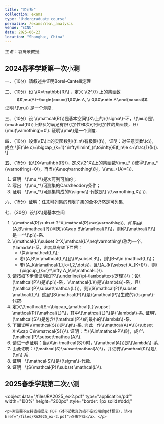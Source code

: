 ```yaml
---
title: "实分析"
collection: exams
type: "Undergraduate course"
permalink: /exams/real_analysis
venue: "ECNU"
date: 2025-06-23
location: "Shanghai, China"
---
```

主讲：袁海荣教授

## 2024春季学期第一次小测

一、（10分）请叙述并证明Borel-Cantelli定理

二、（10分）设 \\(X=\mathbb{R}\\) ，定义 \\(2^X\\) 上的集函数 $$\mu(A)=\begin{cases}1,&0\in A, \\ 0,&0\notin A.\end{cases}$$
证明 \\(\mu\\) 是一个测度.

三、（10分）设 \\(\mathcal{R}\\)是基本空间\\(X\\)上的\\(\sigma\\)-环，\\(\mu\\)是\\(\mathcal{R}\\)上非负的满足有限可加性和次可列可加性的集函数，且\\(\mu(\varnothing)=0\\). 证明\\\(\mu\\)是一个测度.

四、（10分）设集\\(E\\)上的实函数列\\(f_n\\)有极限\\(f\\)，证明：对任意实数\\(c\\)，成立
\\[E(f\le c)=\bigcap_{k=1}^\infty\liminf_{n\to\infty}E(f_n\le c+\frac{1}{k}). \\]

五、（15分）设\\(X=\mathbb{R}\\)，定义\\(2^X\\)上的集函数\\(\mu_* \\)使得\\(\mu_* (\varnothing)=0\\)，而当\\(A\neq\varnothing\\)时，\\(\mu_*(A)=1\\).
1. 证明：\\(\mu_*\\)是次可列可加的；
2. 写出：\\(\mu_*\\)可测集的Caratheodory条件；
3. 证明：\\(\mu_*\\)可测集构成的\\(\sigma\\)-代数是\\( \\{\varnothing,X\\} \\).

六、（15分）证明：任意可列集的有限子集的全体仍然是可列集.

七、（30分）设\\(X\\)是基本空间
1. \\(\mathcal{P}\subset 2^X,\mathcal{P}\neq\varnothing\\)，如果由\\(A,B\in\mathcal{P}\\)可知\\(A\cap B\in\mathcal{P}\\)，则称\\(\mathcal{P}\\)是一个\\(\pi\\)-系.
2. \\(\mathcal{L}\subset 2^X,\mathcal{L}\neq\varnothing\\)称为一个\\(\lambda\\)-系，若其具有如下性质：
   - \\(X\in\mathcal{L}\\);
   - 若\\(A,B\in \mathcal{L}\\)且\\(A\subset B\\)，则\\(B-A\in \mathcal{L}\\)；
   - 若\\(A_k\in\mathcal{L},k=1,2,\dots\\)，且\\(A_{k}\subset A_{K+1}\\)，则\\(\bigcup_{k=1}^\infty A_k\in\mathcal{L}\\).
3. 请按如下步骤证明如下\\(\underline{\pi-\lambda\text{定理}}\\)：设\\(\mathcal{P}\\)是\\(\pi\\)-系，\\(\mathcal{L}\\)是\\(\lambda\\)-系，且\\(\mathcal{P}\subset\mathcal{L}\\)，则\\(S(\mathcal{P})\subset \mathcal{L}\\). 这里\\(S(\mathcal{P})\\)是\\(\mathcal{P}\\)生成的\\(\sigma\\)-代数.
4. 定义\\(\mathcal{S}=\bigcap_{\mathcal{L}'\supset \mathcal{P}}\mathcal{L}'\\)，其中\\(\mathcal{L}'\\)是\\(\lambda\\)-系. 证明\\(\mathcal{S}\\)是包含\\(\mathcal{P}\\)的最小的\\(\lambda\\)-系.
5. 下面证明\\(\mathcal{S}\\)是\\(\pi\\)-系. 为此，作\\(\mathcal{A}=\\{C\subset X:A\cap C\in\mathcal{S}\\}\\). 证明：当\\(A\in\mathcal{P}\\)时，成立\\(\mathcal{P}\subset\mathcal{A}\\).
6. 请进一步证明：当\\(A\in \mathcal{S}\\)时，\\(\mathcal{A}\\)是\\(\lambda\\)-系.
7. 由此证明：\\(\mathcal{S}\subset\mathcal{A}\\)，并证明\\(\mathcal{S}\\)是\\(\pi\\)-系.
8. 证明：\\(\mathcal{S}\\)是\\(\sigma\\)-代数.
9. 证明：\\(S(\mathcal{P})\subset \mathcal{L}\\).

## 2025春季学期第二次小测

<object 
    data="/files/RA2025_ex-2.pdf" 
    type="application/pdf" 
    width="100%" 
    height="200px"
    style="border: 1px solid #ddd;"
>
    <p>浏览器不支持直接显示 PDF（对不起我真的搞不定H5端的pdf预览），请<a href="/files/RA2025_ex-2.pdf">点击下载</a>。</p>
</object>
